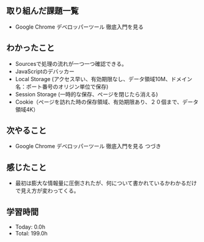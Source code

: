 ## 取り組んだ課題一覧
- Google Chrome デベロッパーツール 徹底入門を見る
## わかったこと
- Sourcesで処理の流れが一つ一つ確認できる。
- JavaScriptのデバッカー
- Local Storage (アクセス早い、有効期限なし、データ領域10M、ドメイン名：ポート番号のオリジン単位で保存)
- Session Storage (一時的な保存、ページを閉じたら消える)
- Cookie（ページを訪れた時の保存領域、有効期限あり、２０個まで、データ領域4K）
## 次やること
- Google Chrome デベロッパーツール 徹底入門を見る つづき
## 感じたこと
- 最初は膨大な情報量に圧倒されたが、何について書かれているかわかるだけで見え方が変わってくる。
## 学習時間
- Today: 0.0h
- Total: 199.0h
